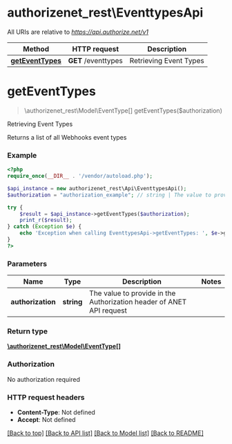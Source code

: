 # authorizenet_rest\EventtypesApi

All URIs are relative to *https://api.authorize.net/v1*

Method | HTTP request | Description
------------- | ------------- | -------------
[**getEventTypes**](EventtypesApi.md#getEventTypes) | **GET** /eventtypes | Retrieving Event Types


# **getEventTypes**
> \authorizenet_rest\Model\EventType[] getEventTypes($authorization)

Retrieving Event Types

Returns a list of all Webhooks event types

### Example
```php
<?php
require_once(__DIR__ . '/vendor/autoload.php');

$api_instance = new authorizenet_rest\Api\EventtypesApi();
$authorization = "authorization_example"; // string | The value to provide in the Authorization header of ANET API request

try {
    $result = $api_instance->getEventTypes($authorization);
    print_r($result);
} catch (Exception $e) {
    echo 'Exception when calling EventtypesApi->getEventTypes: ', $e->getMessage(), PHP_EOL;
}
?>
```

### Parameters

Name | Type | Description  | Notes
------------- | ------------- | ------------- | -------------
 **authorization** | **string**| The value to provide in the Authorization header of ANET API request |

### Return type

[**\authorizenet_rest\Model\EventType[]**](../Model/EventType.md)

### Authorization

No authorization required

### HTTP request headers

 - **Content-Type**: Not defined
 - **Accept**: Not defined

[[Back to top]](#) [[Back to API list]](../../README.md#documentation-for-api-endpoints) [[Back to Model list]](../../README.md#documentation-for-models) [[Back to README]](../../README.md)

